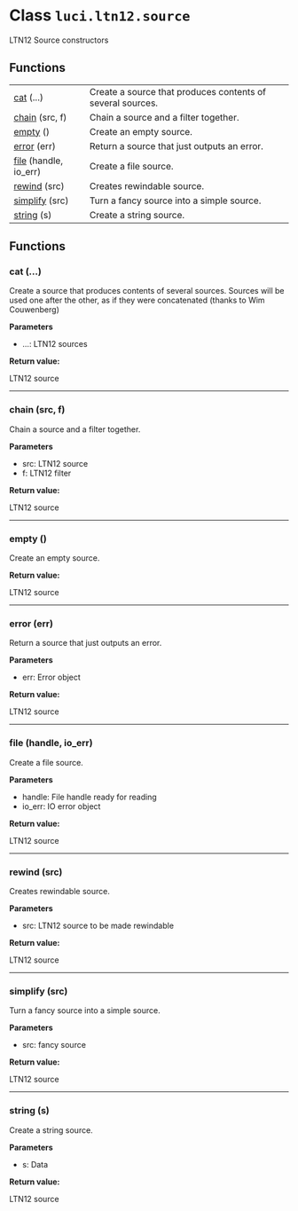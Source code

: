 # Class `luci.ltn12.source`

LTN12 Source constructors

## Functions

|                                              |                                                            |
| -                                            | -                                                          |
| [cat](#cat) (...)                            | Create a source that produces contents of several sources. |
| [chain](#chain-src-f) (src, f)               | Chain a source and a filter together.                      |
| [empty](#empty) ()                           | Create an empty source.                                    |
| [error](#error-err) (err)                    | Return a source that just outputs an error.                |
| [file](#file-handle-io_err) (handle, io_err) | Create a file source.                                      |
| [rewind](#rewind-src) (src)                  | Creates rewindable source.                                 |
| [simplify](#simplify-src) (src)              | Turn a fancy source into a simple source.                  |
| [string](#string-s) (s)                      | Create a string source.                                    |

## Functions

### cat (...)

Create a source that produces contents of several sources. Sources will be used one after the other, as if they were concatenated (thanks to Wim Couwenberg)

**Parameters**

- ...: LTN12 sources

**Return value:**

LTN12 source

---
### chain (src, f)

Chain a source and a filter together.

**Parameters**

- src: LTN12 source
- f: LTN12 filter

**Return value:**

LTN12 source

---
### empty ()

Create an empty source.

**Return value:**

LTN12 source

---
### error (err)

Return a source that just outputs an error.

**Parameters**

- err: Error object

**Return value:**

LTN12 source

---
### file (handle, io_err)

Create a file source.

**Parameters**

- handle: File handle ready for reading
- io_err: IO error object

**Return value:**

LTN12 source

---
### rewind (src)

Creates rewindable source.

**Parameters**

- src: LTN12 source to be made rewindable

**Return value:**

LTN12 source

---
### simplify (src)

Turn a fancy source into a simple source.

**Parameters**

- src: fancy source

**Return value:**

LTN12 source

---
### string (s)

Create a string source.

**Parameters**

- s: Data

**Return value:**

LTN12 source
